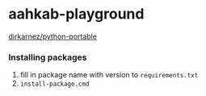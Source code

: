 aahkab-playground
=================
[dirkarnez/python-portable](https://github.com/dirkarnez/python-portable)

### Installing packages
1. fill in package name with version to `requirements.txt`
2. `install-package.cmd`
